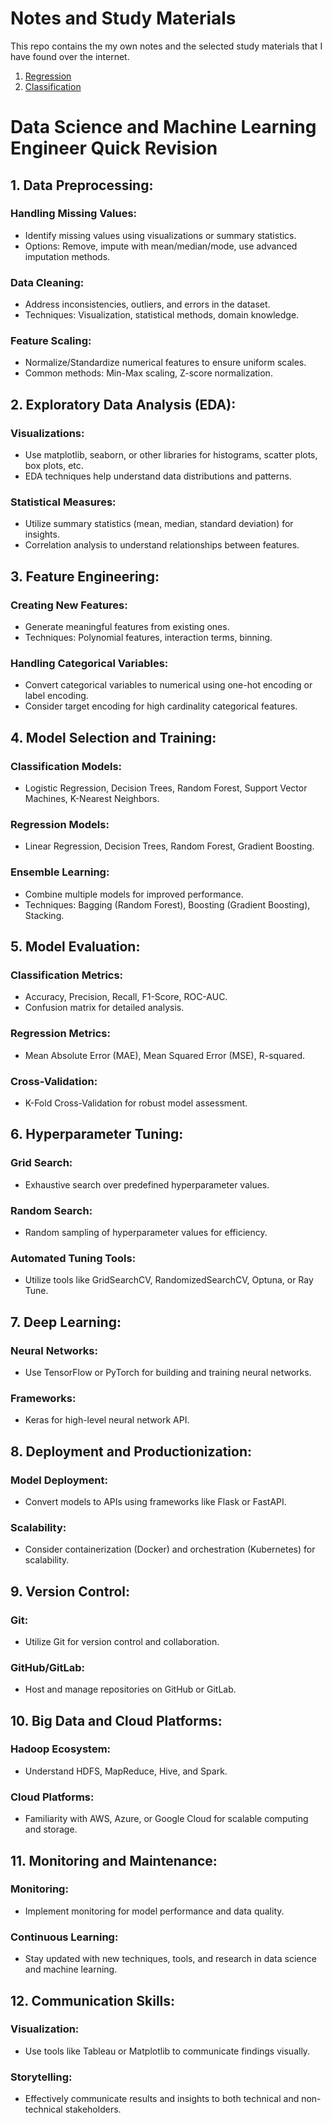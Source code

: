 # Notes and Study Materials
This repo contains the my own notes and the selected study materials that I have found over the internet.

1. [Regression](/quickRevision/quickRevisionRegression.md)
2. [Classification](/quickRevision/quickRevisionClassification.md)

# Data Science and Machine Learning Engineer Quick Revision

## 1. Data Preprocessing:
### Handling Missing Values:
- Identify missing values using visualizations or summary statistics.
- Options: Remove, impute with mean/median/mode, use advanced imputation methods.

### Data Cleaning:
- Address inconsistencies, outliers, and errors in the dataset.
- Techniques: Visualization, statistical methods, domain knowledge.

### Feature Scaling:
- Normalize/Standardize numerical features to ensure uniform scales.
- Common methods: Min-Max scaling, Z-score normalization.

## 2. Exploratory Data Analysis (EDA):
### Visualizations:
- Use matplotlib, seaborn, or other libraries for histograms, scatter plots, box plots, etc.
- EDA techniques help understand data distributions and patterns.

### Statistical Measures:
- Utilize summary statistics (mean, median, standard deviation) for insights.
- Correlation analysis to understand relationships between features.

## 3. Feature Engineering:
### Creating New Features:
- Generate meaningful features from existing ones.
- Techniques: Polynomial features, interaction terms, binning.

### Handling Categorical Variables:
- Convert categorical variables to numerical using one-hot encoding or label encoding.
- Consider target encoding for high cardinality categorical features.

## 4. Model Selection and Training:
### Classification Models:
- Logistic Regression, Decision Trees, Random Forest, Support Vector Machines, K-Nearest Neighbors.

### Regression Models:
- Linear Regression, Decision Trees, Random Forest, Gradient Boosting.

### Ensemble Learning:
- Combine multiple models for improved performance.
- Techniques: Bagging (Random Forest), Boosting (Gradient Boosting), Stacking.

## 5. Model Evaluation:
### Classification Metrics:
- Accuracy, Precision, Recall, F1-Score, ROC-AUC.
- Confusion matrix for detailed analysis.

### Regression Metrics:
- Mean Absolute Error (MAE), Mean Squared Error (MSE), R-squared.

### Cross-Validation:
- K-Fold Cross-Validation for robust model assessment.

## 6. Hyperparameter Tuning:
### Grid Search:
- Exhaustive search over predefined hyperparameter values.

### Random Search:
- Random sampling of hyperparameter values for efficiency.

### Automated Tuning Tools:
- Utilize tools like GridSearchCV, RandomizedSearchCV, Optuna, or Ray Tune.

## 7. Deep Learning:
### Neural Networks:
- Use TensorFlow or PyTorch for building and training neural networks.

### Frameworks:
- Keras for high-level neural network API.

## 8. Deployment and Productionization:
### Model Deployment:
- Convert models to APIs using frameworks like Flask or FastAPI.

### Scalability:
- Consider containerization (Docker) and orchestration (Kubernetes) for scalability.

## 9. Version Control:
### Git:
- Utilize Git for version control and collaboration.

### GitHub/GitLab:
- Host and manage repositories on GitHub or GitLab.

## 10. Big Data and Cloud Platforms:
### Hadoop Ecosystem:
- Understand HDFS, MapReduce, Hive, and Spark.

### Cloud Platforms:
- Familiarity with AWS, Azure, or Google Cloud for scalable computing and storage.

## 11. Monitoring and Maintenance:
### Monitoring:
- Implement monitoring for model performance and data quality.

### Continuous Learning:
- Stay updated with new techniques, tools, and research in data science and machine learning.

## 12. Communication Skills:
### Visualization:
- Use tools like Tableau or Matplotlib to communicate findings visually.

### Storytelling:
- Effectively communicate results and insights to both technical and non-technical stakeholders.
